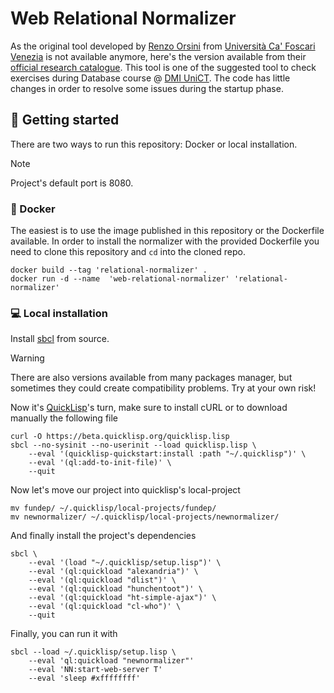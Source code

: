 # Web Relational Normalizer
As the original tool developed by [Renzo Orsini](https://iris.unive.it/cris/rp/rp03752) from [Università Ca' Foscari Venezia](https://unive.it) is not available anymore, here's the version available from their [official research catalogue](https://iris.unive.it/handle/10278/3687995).
This tool is one of the suggested tool to check exercises during Database course @ [DMI UniCT](https://web.dmi.unict.it).
The code has little changes in order to resolve some issues during the startup phase.

## 🚀 Getting started
There are two ways to run this repository: Docker or local installation.
> [!NOTE]
> Project's default port is 8080.

### 🐳 Docker
The easiest is to use the image published in this repository or the Dockerfile available.
In order to install the normalizer with the provided Dockerfile you need to clone this repository and `cd` into the cloned repo.
```
docker build --tag 'relational-normalizer' .
docker run -d --name  'web-relational-normalizer' 'relational-normalizer'
```

### 💻 Local installation
Install [sbcl](http://www.sbcl.org/getting.html) from source.
> [!WARNING]
> There are also versions available from many packages manager, but sometimes they could create compatibility problems.
> Try at your own risk!

Now it's [QuickLisp](https://www.quicklisp.org/beta/#installation)'s turn, make sure to install cURL or to download manually the following file
```
curl -O https://beta.quicklisp.org/quicklisp.lisp
sbcl --no-sysinit --no-userinit --load quicklisp.lisp \
    --eval '(quicklisp-quickstart:install :path "~/.quicklisp")' \
    --eval '(ql:add-to-init-file)' \
    --quit
```

Now let's move our project into quicklisp's local-project
```
mv fundep/ ~/.quicklisp/local-projects/fundep/
mv newnormalizer/ ~/.quicklisp/local-projects/newnormalizer/
```

And finally install the project's dependencies
```
sbcl \
    --eval '(load "~/.quicklisp/setup.lisp")' \
    --eval '(ql:quickload "alexandria")' \
    --eval '(ql:quickload "dlist")' \
    --eval '(ql:quickload "hunchentoot")' \
    --eval '(ql:quickload "ht-simple-ajax")' \
    --eval '(ql:quickload "cl-who")' \
    --quit
```

Finally, you can run it with
```
sbcl --load ~/.quicklisp/setup.lisp \
    --eval 'ql:quickload "newnormalizer"'
    --eval 'NN:start-web-server T'
    --eval 'sleep #xffffffff'
```
